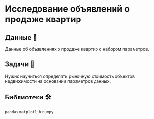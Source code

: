 
# Исследование объявлений о продаже квартир

## Данные 📁

Данные об объявлениях о продаже квартир с набором параметров.

## Задачи 📝

Нужно научиться определять рыночную стоимость объектов недвижимости на основании параметров данных.

## Библиотеки 🛠️

`pandas` `matplotlib` `numpy`
